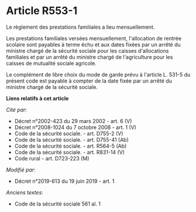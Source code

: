 # Article R553-1

Le règlement des prestations familiales a lieu mensuellement.

Les prestations familiales versées mensuellement, l'allocation de rentrée scolaire sont payables à terme échu et aux dates
fixées par un arrêté du ministre chargé de la sécurité sociale pour les caisses d'allocations familiales et par un arrêté du
ministre chargé de l'agriculture pour les caisses de mutualité sociale agricole.

Le complément de libre choix du mode de garde prévu à l'article L. 531-5 du présent code est payable à compter de la date
fixée par un arrêté du ministre chargé de la sécurité sociale.

**Liens relatifs à cet article**

_Cité par_:

  - Décret n°2002-423 du 29 mars 2002 - art. 6 (V)
  - Décret n°2008-1024 du 7 octobre 2008 - art. 1 (V)
  - Code de la sécurité sociale. - art. D755-2 (V)
  - Code de la sécurité sociale. - art. D755-41 (Ab)
  - Code de la sécurité sociale. - art. R564-5 (Ab)
  - Code de la sécurité sociale. - art. R831-14 (V)
  - Code rural - art. D723-223 (M)

_Modifié par_:

  - Décret n°2019-613 du 19 juin 2019 - art. 1

_Anciens textes_:

  - Code de la sécurité sociale 561 al. 1
